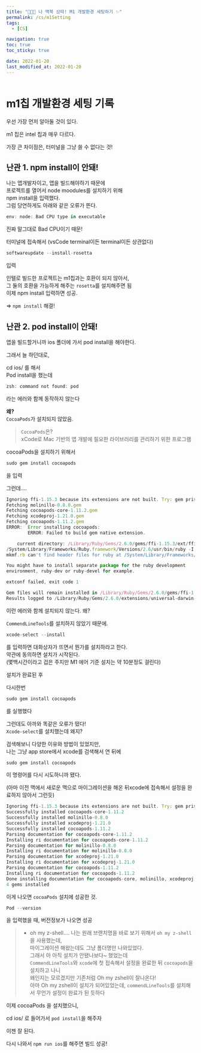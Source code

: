 ```yaml
---
title: "👩🏻‍💻 나 맥북 샀따! M1 개발환경 세팅하기 ✨"
permalink: /cs/m1Setting
tags:
  - [CS]

navigation: true
toc: true
toc_sticky: true

date: 2022-01-20
last_modified_at: 2022-01-20
---
```


![]()



# m1칩 개발환경 세팅 기록

우선 가장 먼저 알아둘 것이 있다.<br/>

m1 칩은 intel 칩과 매우 다르다.<br/>

가장 큰 차이점은, 터미널을 그냥 쓸 수 없다는 것!<br/>

## 난관 1. npm install이 안돼!

나는 앱개발자이고, 앱을 빌드해야하기 때문에<br/>
프로젝트를 열어서 node moodules를 설치하기 위해<br/>
npm install을 입력했다.<br/>
그럼 당연하게도 아래와 같은 오류가 뜬다.

```js
env: node: Bad CPU type in executable
```

진짜 말그대로 Bad CPU이기 때문!<br/>

터미널에 접속해서 (vsCode terminal이든 terminal이든 상관없다)<br/>

```js
softwareupdate --install-rosetta
```

입력<br/>

인텔로 빌드한 프로젝트는 m1칩과는 호환이 되지 않아서,<br/>
그 둘의 호환을 가능하게 해주는 `rosetta`를 설치해주면 됨<br/>
이제 npm install 입력하면 성공.<br/>

=> `npm install` 해결!



## 난관 2. pod install이 안돼!

앱을 빌드할거니까 ios 폴더에 가서 pod install을 해야한다.<br/>

그래서 늘 하던대로,<br/>

cd ios/ 를 해서 <br/>
Pod install을 했는데<br/>

```js
zsh: command not found: pod
```

라는 에러와 함께 동작하지 않는다<br/>

**왜?**<br/>
`CocoaPods`가 설치되지 않았음.<br/>

> `CocoaPods`은?<br/>
xCode로 Mac 기반의 앱 개발에 필요한 라이브러리를 관리하기 위한 프로그램

cocoaPods을 설치하기 위해서<br/>

```js
sudo gem install cocoapods
```

을 입력<br/>

그런데....<br/>

```js
Ignoring ffi-1.15.3 because its extensions are not built. Try: gem pristine ffi --version 1.15.3
Fetching molinillo-0.8.0.gem
Fetching cocoapods-core-1.11.2.gem
Fetching xcodeproj-1.21.0.gem
Fetching cocoapods-1.11.2.gem
ERROR:  Error installing cocoapods:
        ERROR: Failed to build gem native extension.

    current directory: /Library/Ruby/Gems/2.6.0/gems/ffi-1.15.3/ext/ffi_c
/System/Library/Frameworks/Ruby.framework/Versions/2.6/usr/bin/ruby -I /System/Library/Frameworks/Ruby.framework/Versions/2.6/usr/lib/ruby/2.6.0 -r ./siteconf20220120-9131-1jmjw9y.rb extconf.rb
mkmf.rb can't find header files for ruby at /System/Library/Frameworks/Ruby.framework/Versions/2.6/usr/lib/ruby/include/ruby.h

You might have to install separate package for the ruby development
environment, ruby-dev or ruby-devel for example.

extconf failed, exit code 1

Gem files will remain installed in /Library/Ruby/Gems/2.6.0/gems/ffi-1.15.3 for inspection.
Results logged to /Library/Ruby/Gems/2.6.0/extensions/universal-darwin-21/2.6.0/ffi-1.15.3/gem_make.out

```

이런 에러와 함께 설치되지 않는다. 왜?<br/>

`CommendLineTools`를 설치하지 않았기 때문에.<br/>

```js
xcode-select --install
```

를 입력하면 대화상자가 뜨면서 뭔가를 설치하라고 한다.<br/>
약관에 동의하면 설치가 시작된다.<br/>
(몇백시간이라고 겁은 주지만 M1 에어 기준 설치는 약 10분정도 걸린다)<br/>

설치가 완료된 후<br/>

다시한번
```js
sudo gem install cocoapods
```
를 실행했다<br/>


그런데도 아까와 똑같은 오류가 떴다!<br/>
`Xcode-select`를 설치했는데 왜지?<br/>

검색해보니 다양한 이유와 방법이 있었지만,<br/>
나는 그냥 app store에서 xcode를 검색해서 연 뒤에<br/>

```js
sudo gem install cocoapods
```
이 명령어를 다시 시도하니까 됐다.<br/>

(아마 이전 맥에서 새로운 맥으로 마이그레이션을 해온 뒤xcode에 접속해서 설정을 완료하지 않아서 그런듯)<br/>

```js
Ignoring ffi-1.15.3 because its extensions are not built. Try: gem pristine ffi --version 1.15.3
Successfully installed cocoapods-core-1.11.2
Successfully installed molinillo-0.8.0
Successfully installed xcodeproj-1.21.0
Successfully installed cocoapods-1.11.2
Parsing documentation for cocoapods-core-1.11.2
Installing ri documentation for cocoapods-core-1.11.2
Parsing documentation for molinillo-0.8.0
Installing ri documentation for molinillo-0.8.0
Parsing documentation for xcodeproj-1.21.0
Installing ri documentation for xcodeproj-1.21.0
Parsing documentation for cocoapods-1.11.2
Installing ri documentation for cocoapods-1.11.2
Done installing documentation for cocoapods-core, molinillo, xcodeproj, cocoapods after 2 seconds
4 gems installed
```

이게 나오면 `cocoaPods` 설치에 성공한 것.<br/>

```js
Pod --version
```

을 입력했을 때, 버전정보가 나오면 성공<br/>

> * oh my z-shell....
나는 원래 브랜치명을 바로 보기 위해서 `oh my z-shell`을 사용했는데, <br/>
마이그레이션 해왔는데도 그냥 폴더명만 나와있었다.<br/>
그래서 아 아직 설치가 안됐나보다~ 했었는데<br/>
`CommendLineTools`와 `xcode`에 첫 접속해서 설정을 완료한 뒤 `cocoapods`을 설치하고 나니<br/>
왜인지는 모르겠지만 기존처럼 Oh my zshell이 잘나온다!<br/>
아마 Oh my zshell이 설치가 되어있었는데, `commendLineTools`를 설치해서 무언가 설정이 완료가 된 듯하다<br/>



이제 cocoaPods 을 설치했으니,<br/>

cd ios/ 로 들어가서 `pod install`을 해주자<br/>

이젠 잘 된다.<br/>

다시 나와서 `npm run ios`를 해주면 빌드 성공!




